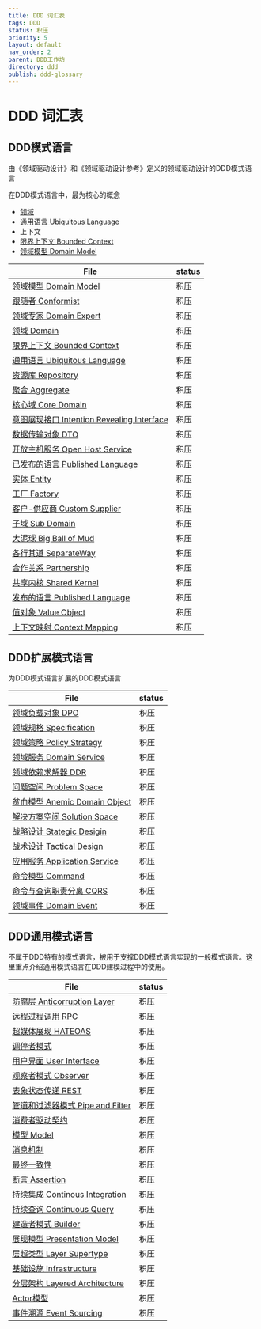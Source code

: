 ```yaml
---
title: DDD 词汇表
tags: DDD
status: 积压
priority: 5
layout: default
nav_order: 2
parent: DDD工作坊
directory: ddd
publish: ddd-glossary
---
```


# DDD 词汇表

## DDD模式语言
由《领域驱动设计》和《领域驱动设计参考》定义的领域驱动设计的DDD模式语言

在DDD模式语言中，最为核心的概念
- [ 领域](%E9%A2%86%E5%9F%9F%20Domain.md)
- [通用语言 Ubiquitous Language](%E9%80%9A%E7%94%A8%E8%AF%AD%E8%A8%80%20Ubiquitous%20Language)
- 上下文
- [限界上下文 Bounded Context](%E9%99%90%E7%95%8C%E4%B8%8A%E4%B8%8B%E6%96%87%20Bounded%20Context)
- [领域模型 Domain Model](%E9%A2%86%E5%9F%9F%E6%A8%A1%E5%9E%8B%20Domain%20Model)

| File                                                                                                   | status |
| ------------------------------------------------------------------------------------------------------ | ------ |
| [领域模型 Domain Model](../../%E9%A2%86%E5%9F%9F%E6%A8%A1%E5%9E%8B%20Domain%20Model.md)                                       | 积压     |
| [跟随者 Conformist](../../%E8%B7%9F%E9%9A%8F%E8%80%85%20Conformist.md)                                             | 积压     |
| [领域专家 Domain Expert](../../%E9%A2%86%E5%9F%9F%E4%B8%93%E5%AE%B6%20Domain%20Expert.md)                                     | 积压     |
| [领域 Domain](./glossary/domain.md)                                                       | 积压     |
| [限界上下文 Bounded Context](../../%E9%99%90%E7%95%8C%E4%B8%8A%E4%B8%8B%E6%96%87%20Bounded%20Context.md)                               | 积压     |
| [通用语言 Ubiquitous Language](../../%E9%80%9A%E7%94%A8%E8%AF%AD%E8%A8%80%20Ubiquitous%20Language.md)                         | 积压     |
| [资源库 Repository](../../%E8%B5%84%E6%BA%90%E5%BA%93%20Repository.md)                                             | 积压     |
| [聚合 Aggregate](../../%E8%81%9A%E5%90%88%20Aggregate.md)                                                 | 积压     |
| [核心域 Core Domain](../../%E6%A0%B8%E5%BF%83%E5%9F%9F%20Core%20Domain.md)                                           | 积压     |
| [意图展现接口 Intention Revealing Interface](../../%E6%84%8F%E5%9B%BE%E5%B1%95%E7%8E%B0%E6%8E%A5%E5%8F%A3%20Intention%20Revealing%20Interface.md) | 积压     |
| [数据传输对象 DTO](../../%E6%95%B0%E6%8D%AE%E4%BC%A0%E8%BE%93%E5%AF%B9%E8%B1%A1%20DTO.md)                                                     | 积压     |
| [开放主机服务 Open Host Service](../../%E5%BC%80%E6%94%BE%E4%B8%BB%E6%9C%BA%E6%9C%8D%E5%8A%A1%20Open%20Host%20Service.md)                         | 积压     |
| [已发布的语言 Published Language](../../%E5%B7%B2%E5%8F%91%E5%B8%83%E7%9A%84%E8%AF%AD%E8%A8%80%20Published%20Language.md)                       | 积压     |
| [实体 Entity](../../%E5%AE%9E%E4%BD%93%20Entity.md)                                                       | 积压     |
| [工厂 Factory](../../%E5%B7%A5%E5%8E%82%20Factory.md)                                                     | 积压     |
| [客户-供应商 Custom Supplier](../../%E5%AE%A2%E6%88%B7-%E4%BE%9B%E5%BA%94%E5%95%86%20Custom%20Supplier.md)                             | 积压     |
| [子域 Sub Domain](../../%E5%AD%90%E5%9F%9F%20Sub%20Domain.md)                                               | 积压     |
| [大泥球 Big Ball of Mud](../../%E5%A4%A7%E6%B3%A5%E7%90%83%20Big%20Ball%20of%20Mud.md)                                   | 积压     |
| [各行其道 SeparateWay](../../%E5%90%84%E8%A1%8C%E5%85%B6%E9%81%93%20SeparateWay.md)                                         | 积压     |
| [合作关系 Partnership](../../%E5%90%88%E4%BD%9C%E5%85%B3%E7%B3%BB%20Partnership.md)                                         | 积压     |
| [共享内核 Shared Kernel](../../%E5%85%B1%E4%BA%AB%E5%86%85%E6%A0%B8%20Shared%20Kernel.md)                                     | 积压     |
| [发布的语言 Published Language](../../%E5%8F%91%E5%B8%83%E7%9A%84%E8%AF%AD%E8%A8%80%20Published%20Language.md)                         | 积压     |
| [值对象 Value Object](../../%E5%80%BC%E5%AF%B9%E8%B1%A1%20Value%20Object.md)                                         | 积压     |
| [上下文映射 Context Mapping](../../%E4%B8%8A%E4%B8%8B%E6%96%87%E6%98%A0%E5%B0%84%20Context%20Mapping.md)                               | 积压     |


## DDD扩展模式语言

为DDD模式语言扩展的DDD模式语言

| File                                                                             | status |
| -------------------------------------------------------------------------------- | ------ |
| [领域负载对象 DPO](../../%E9%A2%86%E5%9F%9F%E8%B4%9F%E8%BD%BD%E5%AF%B9%E8%B1%A1%20DPO.md)                               | 积压     |
| [领域规格 Specification](../../%E9%A2%86%E5%9F%9F%E8%A7%84%E6%A0%BC%20Specification.md)               | 积压     |
| [领域策略 Policy Strategy](../../%E9%A2%86%E5%9F%9F%E7%AD%96%E7%95%A5%20Policy%20Strategy.md)           | 积压     |
| [领域服务 Domain Service](../../%E9%A2%86%E5%9F%9F%E6%9C%8D%E5%8A%A1%20Domain%20Service.md)             | 积压     |
| [领域依赖求解器 DDR](../../%E9%A2%86%E5%9F%9F%E4%BE%9D%E8%B5%96%E6%B1%82%E8%A7%A3%E5%99%A8%20DDR.md)                             | 积压     |
| [问题空间 Problem Space](../../%E9%97%AE%E9%A2%98%E7%A9%BA%E9%97%B4%20Problem%20Space.md)               | 积压     |
| [贫血模型 Anemic Domain Object](../../%E8%B4%AB%E8%A1%80%E6%A8%A1%E5%9E%8B%20Anemic%20Domain%20Object.md) | 积压     |
| [解决方案空间 Solution Space](../../%E8%A7%A3%E5%86%B3%E6%96%B9%E6%A1%88%E7%A9%BA%E9%97%B4%20Solution%20Space.md)         | 积压     |
| [战略设计 Stategic Desigin](../../%E6%88%98%E7%95%A5%E8%AE%BE%E8%AE%A1%20Stategic%20Desigin.md)         | 积压     |
| [战术设计 Tactical Design](../../%E6%88%98%E6%9C%AF%E8%AE%BE%E8%AE%A1%20Tactical%20Design.md)           | 积压     |
| [应用服务 Application Service](../../%E5%BA%94%E7%94%A8%E6%9C%8D%E5%8A%A1%20Application%20Service.md)   | 积压     |
| [命令模型 Command](../../%E5%91%BD%E4%BB%A4%E6%A8%A1%E5%9E%8B%20Command.md)                           | 积压     |
| [命令与查询职责分离 CQRS](../../%E5%91%BD%E4%BB%A4%E4%B8%8E%E6%9F%A5%E8%AF%A2%E8%81%8C%E8%B4%A3%E5%88%86%E7%A6%BB%20CQRS.md)                       | 积压     |
| [领域事件 Domain Event](./glossary/domain-event.md)                 | 积压     |



## DDD通用模式语言

不属于DDD特有的模式语言，被用于支撑DDD模式语言实现的一般模式语言。这里重点介绍通用模式语言在DDD建模过程中的使用。

| File                                                                               | status |
| ---------------------------------------------------------------------------------- | ------ |
| [防腐层 Anticorruption Layer](../../%E9%98%B2%E8%85%90%E5%B1%82%20Anticorruption%20Layer.md)     | 积压     |
| [远程过程调用 RPC](../../%E8%BF%9C%E7%A8%8B%E8%BF%87%E7%A8%8B%E8%B0%83%E7%94%A8%20RPC.md)                                 | 积压     |
| [超媒体展现 HATEOAS](./glossary/hateoas.md)                           | 积压     |
| [调停者模式](../../%E8%B0%83%E5%81%9C%E8%80%85%E6%A8%A1%E5%BC%8F.md)                                           | 积压     |
| [用户界面 User Interface](../../%E7%94%A8%E6%88%B7%E7%95%8C%E9%9D%A2%20User%20Interface.md)               | 积压     |
| [观察者模式 Observer](../../%E8%A7%82%E5%AF%9F%E8%80%85%E6%A8%A1%E5%BC%8F%20Observer.md)                         | 积压     |
| [表象状态传递 REST](./glossary/rest.md)                               | 积压     |
| [管道和过滤器模式 Pipe and Filter](../../%E7%AE%A1%E9%81%93%E5%92%8C%E8%BF%87%E6%BB%A4%E5%99%A8%E6%A8%A1%E5%BC%8F%20Pipe%20and%20Filter.md)     | 积压     |
| [消费者驱动契约](../../%E6%B6%88%E8%B4%B9%E8%80%85%E9%A9%B1%E5%8A%A8%E5%A5%91%E7%BA%A6.md)                                       | 积压     |
| [模型 Model](../../%E6%A8%A1%E5%9E%8B%20Model.md)                                     | 积压     |
| [消息机制](../../%E6%B6%88%E6%81%AF%E6%9C%BA%E5%88%B6.md)                                             | 积压     |
| [最终一致性](../../%E6%9C%80%E7%BB%88%E4%B8%80%E8%87%B4%E6%80%A7.md)                                           | 积压     |
| [断言 Assertion](../../%E6%96%AD%E8%A8%80%20Assertion.md)                             | 积压     |
| [持续集成 Continous Integration](../../%E6%8C%81%E7%BB%AD%E9%9B%86%E6%88%90%20Continous%20Integration.md) | 积压     |
| [持续查询 Continuous Query](../../%E6%8C%81%E7%BB%AD%E6%9F%A5%E8%AF%A2%20Continuous%20Query.md)           | 积压     |
| [建造者模式 Builder](../../%E5%BB%BA%E9%80%A0%E8%80%85%E6%A8%A1%E5%BC%8F%20Builder.md)                           | 积压     |
| [展现模型 Presentation Model](../../%E5%B1%95%E7%8E%B0%E6%A8%A1%E5%9E%8B%20Presentation%20Model.md)       | 积压     |
| [层超类型 Layer Supertype](./glossary/layer-supertype.md)             | 积压     |
| [基础设施 Infrastructure](../../%E5%9F%BA%E7%A1%80%E8%AE%BE%E6%96%BD%20Infrastructure.md)               | 积压     |
| [分层架构 Layered Architecture](../../%E5%88%86%E5%B1%82%E6%9E%B6%E6%9E%84%20Layered%20Architecture.md)   | 积压     |
| [Actor模型](../../Actor%E6%A8%A1%E5%9E%8B.md)                                       | 积压     |
| [事件溯源 Event Sourcing](../../%E4%BA%8B%E4%BB%B6%E6%BA%AF%E6%BA%90%20Event%20Sourcing.md)               | 积压     |


